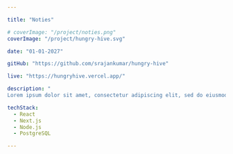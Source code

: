 ```yaml
---

title: "Noties"

# coverImage: "/project/noties.png"
coverImage: "/project/hungry-hive.svg"

date: "01-01-2027"

gitHub: "https://github.com/srajankumar/hungry-hive"

live: "https://hungryhive.vercel.app/"

description: "
Lorem ipsum dolor sit amet, consectetur adipiscing elit, sed do eiusmod tempor incididunt ut labore et dolore magna aliqua. Praesent elementum facilisis leo vel fringilla est ullamcorper eget. At imperdiet dui accumsan sit amet nulla facilities morbi tempus. Praesent elementum facilisis leo vel fringilla. Congue mauris rhoncus aenean vel. Egestas sed tempus urna et pharetra pharetra massa massa ultricies."

techStack:
  - React
  - Next.js
  - Node.js
  - PostgreSQL

---
```

